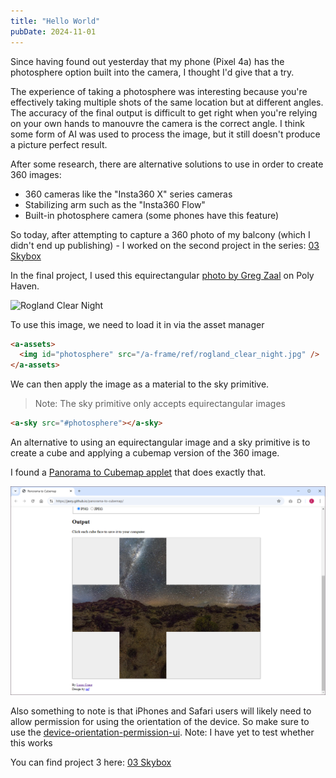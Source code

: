 ```yaml
---
title: "Hello World"
pubDate: 2024-11-01
---
```


Since having found out yesterday that my phone (Pixel 4a) has the photosphere option built into the camera, I thought I'd give that a try.

The experience of taking a photosphere was interesting because you're effectively taking multiple shots of the same location but at different angles. The accuracy of the final output is difficult to get right when you're relying on your own hands to manouvre the camera is the correct angle. I think some form of AI was used to process the image, but it still doesn't produce a picture perfect result.

After some research, there are alternative solutions to use in order to create 360 images:

- 360 cameras like the "Insta360 X" series cameras
- Stabilizing arm such as the "Insta360 Flow"
- Built-in photosphere camera (some phones have this feature)

So today, after attempting to capture a 360 photo of my balcony (which I didn't end up publishing) - I worked on the second project in the series: [03 Skybox](/a-frame/sketch/03-skybox)

In the final project, I used this equirectangular [photo by Greg Zaal](https://polyhaven.com/a/rogland_clear_night) on Poly Haven.

![Rogland Clear Night](/a-frame/ref/rogland_clear_night.jpg)

To use this image, we need to load it in via the asset manager

```html
<a-assets>
  <img id="photosphere" src="/a-frame/ref/rogland_clear_night.jpg" />
</a-assets>
```

We can then apply the image as a material to the sky primitive.

> Note: The sky primitive only accepts equirectangular images

```html
<a-sky src="#photosphere"></a-sky>
```

An alternative to using an equirectangular image and a sky primitive is to create a cube and applying a cubemap version of the 360 image.

I found a [Panorama to Cubemap applet](https://jaxry.github.io/panorama-to-cubemap/) that does exactly that.

![alt text](image.png)

Also something to note is that iPhones and Safari users will likely need to allow permission for using the orientation of the device. So make sure to use the [device-orientation-permission-ui](https://aframe.io/docs/1.6.0/components/device-orientation-permission-ui.html). Note: I have yet to test whether this works

You can find project 3 here: [03 Skybox](/a-frame/sketch/04-interaction)
